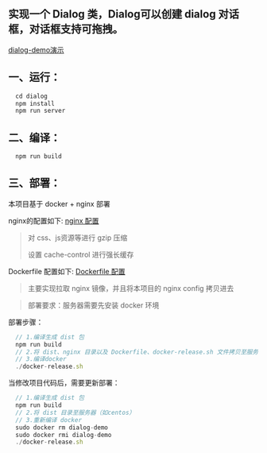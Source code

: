 ## 实现一个 Dialog 类，Dialog可以创建 dialog 对话框，对话框支持可拖拽。

[dialog-demo演示](http://www.cxdsimple.com/dialog-demo/)

## 一、运行：
 ```javascript
   cd dialog
   npm install
   npm run server
 ```
## 二、编译：
 ```javascript
   npm run build
 ```
## 三、部署：
本项目基于 docker + nginx 部署

nginx的配置如下: [nginx 配置](https://github.com/SimpleCodeCX/dialog-demo/blob/master/dialog/nginx/default.conf)
> 对 css、js资源等进行 gzip 压缩
>
> 设置 cache-control 进行强长缓存


Dockerfile 配置如下: [Dockerfile 配置](https://github.com/SimpleCodeCX/dialog-demo/blob/master/dialog/Dockerfile)

> 主要实现拉取 nginx 镜像，并且将本项目的 nginx config 拷贝进去

> 部署要求：服务器需要先安装 docker 环境

部署步骤：
 ```javascript
   // 1.编译生成 dist 包
   npm run build 
   // 2.将 dist、nginx 目录以及 Dockerfile、docker-release.sh 文件拷贝至服务器（如centos）
   // 3.编译docker
   ./docker-release.sh
 ```

当修改项目代码后，需要更新部署：
 ```javascript
   // 1.编译生成 dist 包
   npm run build 
   // 2.将 dist 目录至服务器（如centos）
   // 3.重新编译 docker
   sudo docker rm dialog-demo
   sudo docker rmi dialog-demo
   ./docker-release.sh
 ```

